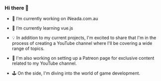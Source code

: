 ### Hi there 👋

- 🔭 I’m currently working on iNeada.com.au
- 🌱 I’m currently learning vue.js

- 💡 In addition to my current projects, I'm excited to share that I'm in the process of creating a YouTube channel where I'll be covering a wide range of topics.
- 🚀 I'm also working on setting up a Patreon page for exclusive content related to my YouTube channel. 
- 🕹️ On the side, I'm diving into the world of game development.
